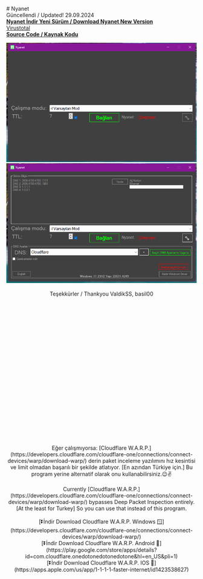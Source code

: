 
<br>
# Nyanet
<br> Güncellendi / Updated! 29.09.2024
<br><b><a href="https://github.com/ny4rlk0/Nyanet/releases/download/GelistiriciSurumu/GelistiriciSurumu.zip">Nyanet İndir Yeni Sürüm / Download Nyanet New Version</a></b>
<br><a href="https://www.virustotal.com/gui/file/8e910b396e1a56a08bf8fd0050c4d42b2e3e3f6f5150b5b208aeda55fa70dd70/detection">Virustotal</a>
<br><b><a href="https://github.com/ny4rlk0/NyanetSourceCode">Source Code / Kaynak Kodu</a></b>
<p align="center">
    <img src="1.png">
    <img src="2.png">
<br>
<br> Teşekkürler / Thankyou  ValdikSS, basil00
<br>
<br>
<br>
<br>
<br>
<br>
<br>
<br>
<br>
<br>
<br>
<br>
<br>
<br>
<br>
<br>
<br>
<br>
<br>
<br>
<br>
<br>
<br>
<br>
Eğer çalışmıyorsa: [Cloudflare W.A.R.P.](https://developers.cloudflare.com/cloudflare-one/connections/connect-devices/warp/download-warp/) derin paket inceleme yazılımını hız kesintisi ve limit olmadan başarılı bir şekilde atlatıyor. [En azından Türkiye için.] Bu program yerine alternatif olarak onu kullanabilirsiniz.😉✌️
<br>
<br>
Currently [Cloudflare W.A.R.P.](https://developers.cloudflare.com/cloudflare-one/connections/connect-devices/warp/download-warp/) bypasses Deep Packet Inspection entirely. [At the least for Turkey] So you can use that instead of this program.
<br><br>
[⏬İndir Download Cloudflare W.A.R.P. Windows 🪟](https://developers.cloudflare.com/cloudflare-one/connections/connect-devices/warp/download-warp/)
<br>
[⏬İndir Download Cloudflare W.A.R.P. Android 🤖](https://play.google.com/store/apps/details?id=com.cloudflare.onedotonedotonedotone&hl=en_US&pli=1)
<br>
[⏬İndir Download Cloudflare W.A.R.P. IOS 🍎](https://apps.apple.com/us/app/1-1-1-1-faster-internet/id1423538627)
<br>
